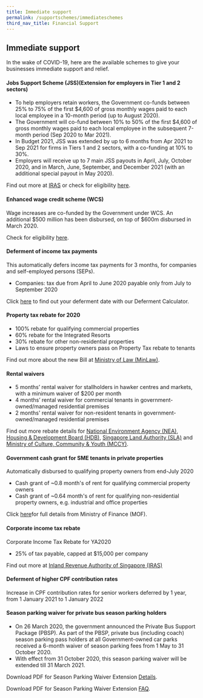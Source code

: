 ```yaml
---
title: Immediate support
permalink: /supportschemes/immediateschemes
third_nav_title: Financial Support
---
```


## Immediate support

In the wake of COVID-19, here are the available schemes to give your businesses immediate support and relief.

#### Jobs Support Scheme (JSS)(Extension for employers in Tier 1 and 2 sectors)

* To help employers retain workers, the Government co-funds between 25% to 75% of the first $4,600 of gross monthly wages paid to each local employee in a 10-month period (up to August 2020).
* The Government will co-fund between 10% to 50% of the first $4,600 of gross monthly wages paid to each local employee in the subsequent 7-month period (Sep 2020 to Mar 2021).
* In Budget 2021, JSS was extended by up to 6 months from Apr 2021 to Sep 2021 for firms in Tiers 1 and 2 sectors, with a co-funding at 10% to 30%.
* Employers will receive up to 7 main JSS payouts in April, July, October 2020, and in March, June, September, and December 2021 (with an additional special payout in May 2020).

Find out more at <a href="https://go.gov.sg/jss" target="_blank">IRAS</a> or check for eligibility <a href="https://go.gov.sg/jsseligibility" target="_blank">here</a>.

#### Enhanced wage credit scheme (WCS)

Wage increases are co-funded by the Government under WCS. An additional $500 million has been disbursed, on top of $600m disbursed in March 2020.

Check for eligibility <a href="https://go.gov.sg/wcseligibility" target="_blank">here</a>.

#### Deferment of income tax payments

This automatically defers income tax payments for 3 months, for companies and self-employed persons (SEPs).
  * Companies: tax due from April to June 2020 payable only from July to September 2020

Click <a href="https://go.gov.sg/defercal" target="_blank">here</a> to find out your deferment date with our Deferment Calculator.

#### Property tax rebate for 2020

* 100% rebate for qualifying commercial properties
* 60% rebate for the Integrated Resorts
* 30% rebate for other non-residential properties
* Laws to ensure property owners pass on Property Tax rebate to tenants

Find out more about the new Bill at <a href="https://go.gov.sg/newbill" target="_blank">Ministry of Law (MinLaw)</a>.

#### Rental waivers

* 5 months’ rental waiver for stallholders in hawker centres and markets, with a minimum waiver of $200 per month
* 4 months’ rental waiver for commercial tenants in government-owned/managed residential premises
* 2 months' rental waiver for non-resident tenants in government-owned/managed residential premises

Find out more rebate details for <a href="https://go.gov.sg/nearebate" target="_blank">National Environment Agency (NEA)</a>, <a href="https://go.gov.sg/hdbrebate" target="_blank">Housing & Development Board (HDB)</a>, <a href="https://go.gov.sg/slarebate" target="_blank">Singapore Land Authority (SLA)</a> and <a href="https://go.gov.sg/nacadvisory" target="_blank">Ministry of Culture, Community & Youth (MCCY)</a>.

#### Government cash grant for SME tenants in private properties

Automatically disbursed to qualifying property owners from end-July 2020
  * Cash grant of ~0.8 month's of rent for qualifying commercial property owners
  * Cash grant of ~0.64 month's of rent for qualifying non-residential property owners, e.g. industrial and office properties

Click <a href="https://go.gov.sg/smecashgrant" target="_blank">here</a>for full details from Ministry of Finance (MOF).

#### Corporate income tax rebate

Corporate Income Tax Rebate for YA2020
  * 25% of tax payable, capped at $15,000 per company

Find out more at <a href="https://go.gov.sg/corporateincometax" target="_blank">Inland Revenue Authority of Singapore (IRAS)</a>

#### Deferment of higher CPF contribution rates

Increase in CPF contribution rates for senior workers deferred by 1 year, from 1 January 2021 to 1 January 2022

#### Season parking waiver for private bus season parking holders

* On 26 March 2020, the government announced the Private Bus Support Package (PBSP). As part of the PBSP, private bus (including coach) season parking pass holders at all Government-owned car parks received a 6-month waiver of season parking fees from 1 May to 31 October 2020.
* With effect from 31 October 2020, this season parking waiver will be extended till 31 March 2021.

Download PDF for Season Parking Waiver Extension <a href="/images/covid/MR08420_Extension of Season Parking Waiver for Private Bus Season Parking Holders.pdf" target="_blank">Details</a>.

Download PDF for Season Parking Waiver Extension <a href="/images/covid/FAQs_Extension of Season Parking Waiver for Private Bus Season Parking Holders.pdf" target="_blank">FAQ</a>.

